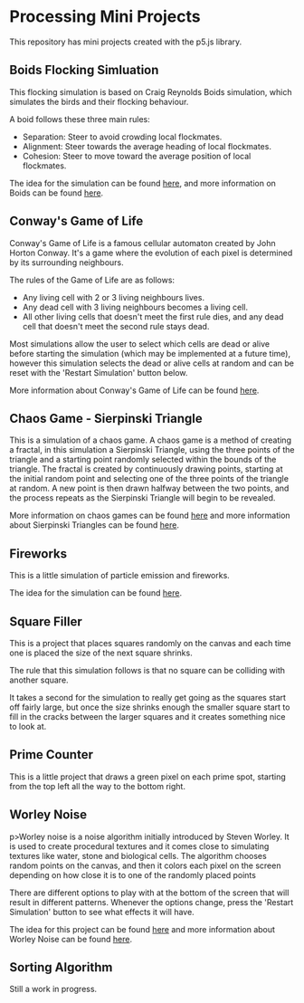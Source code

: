 # Processing Mini Projects

This repository has mini projects created with the p5.js library.  

## Boids Flocking Simluation

This flocking simulation is based on Craig Reynolds Boids simulation, which simulates the birds and their flocking behaviour.

A boid follows these three main rules:

* Separation: Steer to avoid crowding local flockmates.
* Alignment: Steer towards the average heading of local flockmates.
* Cohesion: Steer to move toward the average position of local flockmates.

The idea for the simulation can be found [here](https://www.youtube.com/watch?v=mhjuuHl6qHM), and more information on Boids can be found [here](https://en.wikipedia.org/wiki/Boids).

## Conway's Game of Life

Conway's Game of Life is a famous cellular automaton created by John Horton Conway. It's a game where the evolution of each pixel is determined by its surrounding neighbours.

The rules of the Game of Life are as follows:

* Any living cell with 2 or 3 living neighbours lives.
* Any dead cell with 3 living neighbours becomes a living cell.
* All other living cells that doesn't meet the first rule dies, and any dead cell that doesn't meet the second rule stays dead.


Most simulations allow the user to select which cells are dead or alive before starting the simulation (which may be implemented at a future time), however this simulation selects the dead or alive cells at random and can be reset with the 'Restart Simulation' button below.

More information about Conway's Game of Life can be found [here](https://en.wikipedia.org/wiki/Conway%27s_Game_of_Life).

## Chaos Game - Sierpinski Triangle

This is a simulation of a chaos game. A chaos game is a method of creating a fractal, in this simulation a Sierpinski Triangle, using the three points of the triangle and a starting point randomly selected within the bounds of the triangle. The fractal is created by continuously drawing points, starting at the initial random point and selecting one of the three points of the triangle at random. A new point is then drawn halfway between the two points, and the process repeats as the Sierpinski Triangle will begin to be revealed.

More information on chaos games can be found [here](https://en.wikipedia.org/wiki/Chaos_game) and more information about Sierpinski Triangles can be found [here](https://en.wikipedia.org/wiki/Sierpi%C5%84ski_triangle).

## Fireworks

This is a little simulation of particle emission and fireworks.

The idea for the simulation can be found [here](https://www.youtube.com/watch?v=CKeyIbT3vXI).

## Square Filler

This is a project that places squares randomly on the canvas and each time one is placed the size of the next square shrinks.

The rule that this simulation follows is that no square can be colliding with another square.

It takes a second for the simulation to really get going as the squares start off fairly large, but once the size shrinks enough
the smaller square start to fill in the cracks between the larger squares and it creates something nice to look at.

## Prime Counter

This is a little project that draws a green pixel on each prime spot, starting from the top left all the way to the bottom right.

## Worley Noise

p>Worley noise is a noise algorithm initially introduced by Steven Worley. It is used to create procedural textures and it comes close to simulating textures like water, stone and biological cells. The algorithm chooses random points on the canvas, and then it colors each pixel on the screen depending on how close it is to one of the randomly placed points

There are different options to play with at the bottom of the screen that will result in different patterns. Whenever the options change, press the 'Restart Simulation' button to see what effects it will have.

The idea for this project can be found [here](https://www.youtube.com/watch?v=4066MndcyCk) and more information about Worley Noise can be found [here](https://en.wikipedia.org/wiki/Worley_noise).

## Sorting Algorithm

Still a work in progress.
